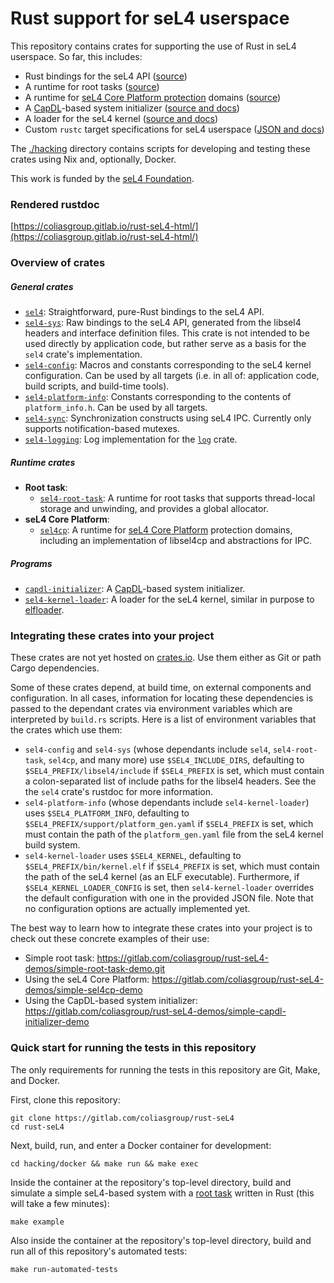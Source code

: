 # Rust support for seL4 userspace

This repository contains crates for supporting the use of Rust in seL4 userspace. So far, this
includes:

- Rust bindings for the seL4 API ([source](./crates/sel4))
- A runtime for root tasks ([source](./crates/sel4-root-task))
- A runtime for [seL4 Core Platform protection](https://github.com/BreakawayConsulting/sel4cp)
  domains ([source](./crates/sel4cp))
- A [CapDL](https://docs.sel4.systems/projects/capdl/)-based system initializer ([source and
  docs](./crates/capdl-initializer))
- A loader for the seL4 kernel ([source and docs](./crates/sel4-kernel-loader))
- Custom `rustc` target specifications for seL4 userspace ([JSON and docs](./support/targets))

The [./hacking](./hacking) directory contains scripts for developing and testing these crates using
Nix and, optionally, Docker.

This work is funded by the [seL4 Foundation](https://sel4.systems/Foundation/home.pml).

### Rendered rustdoc

[https://coliasgroup.gitlab.io/rust-seL4-html/](https://coliasgroup.gitlab.io/rust-seL4-html/)

### Overview of crates

##### General crates

- [`sel4`](./crates/sel4): Straightforward, pure-Rust bindings to the seL4 API.
- [`sel4-sys`](./crates/sel4/sys): Raw bindings to the seL4 API, generated from the libsel4 headers
  and interface definition files. This crate is not intended to be used directly by application
  code, but rather serve as a basis for the `sel4` crate's implementation.
- [`sel4-config`](./crates/sel4/config): Macros and constants corresponding to the seL4 kernel
  configuration. Can be used by all targets (i.e. in all of: application code, build scripts, and
  build-time tools).
- [`sel4-platform-info`](./crates/sel4-platform-info): Constants corresponding to the contents of
  `platform_info.h`. Can be used by all targets.
- [`sel4-sync`](./crates/sel4-sync): Synchronization constructs using seL4 IPC. Currently only
  supports notification-based mutexes.
- [`sel4-logging`](./crates/sel4-logging): Log implementation for the
  [`log`](https://crates.io/crates/log) crate.

##### Runtime crates

- **Root task**:
  - [`sel4-root-task`](./crates/sel4-root-task): A runtime for root tasks that supports thread-local
    storage and unwinding, and provides a global allocator.
- **seL4 Core Platform**:
  - [`sel4cp`](./crates/sel4cp): A runtime for [seL4 Core
    Platform](https://github.com/BreakawayConsulting/sel4cp) protection domains, including an
    implementation of libsel4cp and abstractions for IPC.

##### Programs

- [`capdl-initializer`](./crates/capdl-initializer): A
  [CapDL](https://docs.sel4.systems/projects/capdl/)-based system initializer.
- [`sel4-kernel-loader`](./crates/sel4-kernel-loader): A loader for the seL4 kernel, similar in
  purpose to [elfloader](https://github.com/seL4/seL4_tools/tree/master/elfloader-tool).

### Integrating these crates into your project

These crates are not yet hosted on [crates.io](https://crates.io). Use them either as Git or path
Cargo dependencies.

Some of these crates depend, at build time, on external components and configuration. In all cases,
information for locating these dependencies is passed to the dependant crates via environment
variables which are interpreted by `build.rs` scripts. Here is a list of environment variables that
the crates which use them:

- `sel4-config` and `sel4-sys` (whose dependants include `sel4`, `sel4-root-task`, `sel4cp`, and
  many more) use `$SEL4_INCLUDE_DIRS`, defaulting to `$SEL4_PREFIX/libsel4/include` if
  `$SEL4_PREFIX` is set, which must contain a colon-separated list of include paths for the libsel4
  headers. See the the `sel4` crate's rustdoc for more information.
- `sel4-platform-info` (whose dependants include `sel4-kernel-loader`) uses `$SEL4_PLATFORM_INFO`,
  defaulting to `$SEL4_PREFIX/support/platform_gen.yaml` if `$SEL4_PREFIX` is set, which must
  contain the path of the `platform_gen.yaml` file from the seL4 kernel build system.
- `sel4-kernel-loader` uses `$SEL4_KERNEL`, defaulting to `$SEL4_PREFIX/bin/kernel.elf` if
  `$SEL4_PREFIX` is set, which must contain the path of the seL4 kernel (as an ELF executable).
  Furthermore, if `$SEL4_KERNEL_LOADER_CONFIG` is set, then `sel4-kernel-loader` overrides the
  default configuration with one in the provided JSON file. Note that no configuration options are
  actually implemented yet.

The best way to learn how to integrate these crates into your project is to check out these concrete
examples of their use:

- Simple root task: https://gitlab.com/coliasgroup/rust-seL4-demos/simple-root-task-demo.git
- Using the seL4 Core Platform: https://gitlab.com/coliasgroup/rust-seL4-demos/simple-sel4cp-demo
- Using the CapDL-based system initializer:
  https://gitlab.com/coliasgroup/rust-seL4-demos/simple-capdl-initializer-demo

### Quick start for running the tests in this repository

The only requirements for running the tests in this repository are Git, Make, and Docker.

First, clone this repository:

```
git clone https://gitlab.com/coliasgroup/rust-seL4
cd rust-seL4
```

Next, build, run, and enter a Docker container for development:

```
cd hacking/docker && make run && make exec
```

Inside the container at the repository's top-level directory, build and simulate a simple seL4-based
system with a [root task](./crates/examples/root-task/example-root-task) written in Rust (this will
take a few minutes):

```
make example
```

Also inside the container at the repository's top-level directory, build and run all of this
repository's automated tests:

```
make run-automated-tests
```
